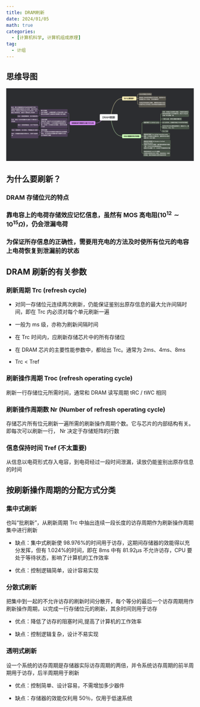 ```yaml
---
title: DRAM刷新
date: 2024/01/05
math: true
categories:
  - [计算机科学, 计算机组成原理]
tag:
  - 计组
---
```


## 思维导图

![DRAM刷新](../../assets/cs/principles-of-computer-composition/DRAM刷新.png)

## 为什么要刷新？

### DRAM 存储位元的特点

### 靠电容上的电荷存储效应记忆信息，虽然有 MOS 高电阻($10^{12} \sim 10^{15} \Omega$)，仍会泄漏电荷

### 为保证所存信息的正确性，需要用充电的方法及时使所有位元的电容上电荷恢复到泄漏前的状态

## DRAM 刷新的有关参数

### 刷新周期 Trc (refresh cycle)

- 对同一存储位元连续两次刷新，仍能保证鉴别出原存信息的最大允许间隔时间，即在 Trc 内必须对每个单元刷新一遍

- 一般为 ms 级，亦称为刷新间隔时间

- 在 Trc 时间内，应刷新存储芯片中的所有存储位

- 在 DRAM 芯片的主要性能参数中，都给出 Trc。通常为 2ms、4ms、8ms

- Trc < Tref

### 刷新操作周期 Troc (refresh operating cycle)

刷新一行存储位元所需时间，通常和 DRAM 读写周期 tRC / tWC 相同

### 刷新操作周期数 Nr (Number of refresh operating cycle)

存储芯片所有位元刷新一遍所需的刷新操作周期个数。它与芯片的内部结构有关。
即每次可以刷新一行， Nr 决定于存储矩阵的行数

### 信息保持时间 Tref (不太重要)

从信息以电荷形式存入电容，到电荷经过一段时间泄漏，读放仍能鉴别出原存信息的时间

## 按刷新操作周期的分配方式分类

### 集中式刷新

也叫“批刷新”，从刷新周期 Trc 中抽出连续一段长度的访存周期作为刷新操作周期集中进行刷新

- 缺点：集中式刷新使 98.976%的时间用于访存，这期间存储器的效能得以充分发挥，但有 1.024%的时间，即在 8ms 中有 81.92μs 不允许访存，CPU 要处于等待状态，影响了计算机的工作效率

- 优点：控制逻辑简单，设计容易实现

### 分散式刷新

把集中到一起的不允许访存的刷新时间分散开，每个等分的最后一个访存周期用作刷新操作周期，以完成一行存储位元的刷新，其余时间则用于访存

- 优点：降低了访存的阻塞时间,提高了计算机的工作效率

- 缺点：控制逻辑复杂，设计不易实现

### 透明式刷新

设一个系统的访存周期是存储器实际访存周期的两倍，并令系统访存周期的前半周期用于访存，后半周期用于刷新

- 优点：控制简单、设计容易，不需增加多少器件

- 缺点：存储器的效能仅利用 50％，仅用于低速系统
